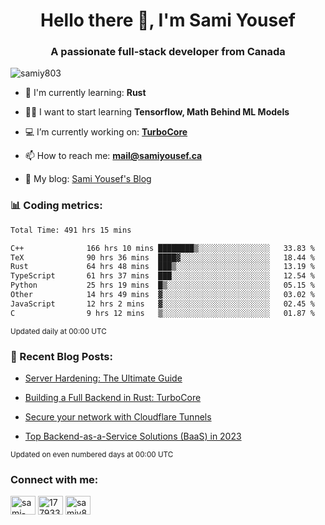 <h1 align="center">Hello there 👋, I'm Sami Yousef</h1>
<h3 align="center">A passionate full-stack developer from Canada</h3>

<p align="left"> <img src="https://komarev.com/ghpvc/?username=samiy803&label=Profile%20views&color=0e75b6&style=flat" alt="samiy803" /> </p>

- 🌱 I'm currently learning: **Rust**

- 👨‍💻 I want to start learning **Tensorflow, Math Behind ML Models**

- 💻 I’m currently working on: **[TurboCore](https://github.com/samiy803/TurboCore)**

- 📫 How to reach me: **mail@samiyousef.ca**

- 📝 My blog: [Sami Yousef's Blog](https://blog.samiyousef.ca)

<h3 align="left">📊 Coding metrics:</h3>
<!--START_SECTION:waka-->

```txt
Total Time: 491 hrs 15 mins

C++              166 hrs 10 mins ████████▒░░░░░░░░░░░░░░░░   33.83 %
TeX              90 hrs 36 mins  ████▓░░░░░░░░░░░░░░░░░░░░   18.44 %
Rust             64 hrs 48 mins  ███▒░░░░░░░░░░░░░░░░░░░░░   13.19 %
TypeScript       61 hrs 37 mins  ███░░░░░░░░░░░░░░░░░░░░░░   12.54 %
Python           25 hrs 19 mins  █▒░░░░░░░░░░░░░░░░░░░░░░░   05.15 %
Other            14 hrs 49 mins  ▓░░░░░░░░░░░░░░░░░░░░░░░░   03.02 %
JavaScript       12 hrs 2 mins   ▓░░░░░░░░░░░░░░░░░░░░░░░░   02.45 %
C                9 hrs 12 mins   ▒░░░░░░░░░░░░░░░░░░░░░░░░   01.87 %
```

<!--END_SECTION:waka-->
<sup>Updated daily at 00:00 UTC</sup>

<h3 align="left">📝 Recent Blog Posts:</h3>

<!-- BLOG-POST-LIST:START -->
- [Server Hardening: The Ultimate Guide](https://blog.samiyousef.ca/server-hardening-the-ultimate-guide/)

- [Building a Full Backend in Rust: TurboCore](https://blog.samiyousef.ca/building-a-full-backend-in-rust-turbocore/)

- [Secure your network with Cloudflare Tunnels](https://blog.samiyousef.ca/secure-your-network-with-cloudflare-tunnels/)

- [Top Backend-as-a-Service Solutions &lpar;BaaS&rpar; in 2023](https://blog.samiyousef.ca/comparing-backend-as-a-service-solutions-a-complete-guide/)
<!-- BLOG-POST-LIST:END -->
<sup>Updated on even numbered days at 00:00 UTC</sup>

<h3 align="left">Connect with me:</h3>
<p align="left">
<a href="https://linkedin.com/in/sami-yousef" target="blank"><img align="center" src="https://raw.githubusercontent.com/rahuldkjain/github-profile-readme-generator/master/src/images/icons/Social/linked-in-alt.svg" alt="sami-yousef" height="30" width="40" /></a>
<a href="https://stackoverflow.com/users/17793354" target="blank"><img align="center" src="https://raw.githubusercontent.com/rahuldkjain/github-profile-readme-generator/master/src/images/icons/Social/stack-overflow.svg" alt="17793354" height="30" width="40" /></a>
<a href="https://www.leetcode.com/samiy8030" target="blank"><img align="center" src="https://raw.githubusercontent.com/rahuldkjain/github-profile-readme-generator/master/src/images/icons/Social/leet-code.svg" alt="samiy8030" height="30" width="40" /></a>
</p>
